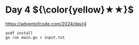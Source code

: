 # Day 4 ${\color{yellow}★★}$

https://adventofcode.com/2024/day/4

```
asdf install
go run main.go < input.txt
```
